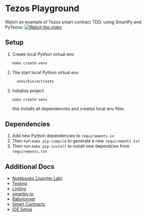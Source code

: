 Tezos Playground
===

Watch an example of Tezos smart contract TDD, using SmartPy and PyTezos:
[![Watch the video](https://i9.ytimg.com/vi/fvd1HhkGfHY/mq2.jpg?sqp=CN3xs-8F&rs=AOn4CLBPvM-4KrzzyRDeW7TP9sQXQrgonQ)](https://youtu.be/fvd1HhkGfHY)

Setup
---

1. Create local Python virtual env
   ```bash
   make create-venv
   ```

2. The start local Python virtual env
   ```bash
   . venv/bin/activate
   ```

3. Initialize project
   ```bash
   make create-venv
   ```
   this installs all dependencies and creates local env files.

Dependencies
---

 1. Add new Python dependencies to ``requirements.in``
 2. Then run ``make pip-compile`` to generate a new ``requirements.txt``
 3. Then run ``make pip-install`` to install new dependcies from ``requirements.txt``

Additional Docs
---

 - [Notebooks (Jupyter Lab)](docs/jupyter.md)
 - [Testing](docs/testing.md)
 - [Linting](docs/linting.md)
 - [smartpy.io](docs/smartpyio.md)
 - [Babylonnet](docs/babylonnet.md)
 - [Smart Contracts](docs/smart-contracts.md)
 - [IDE Setup](docs/ide-intellij-python.md)
